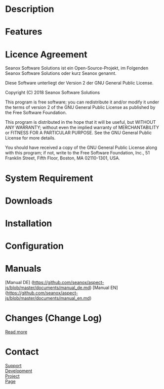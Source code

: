 # Description


# Features


# Licence Agreement
Seanox Software Solutions ist ein Open-Source-Projekt, im Folgenden
Seanox Software Solutions oder kurz Seanox genannt.

Diese Software unterliegt der Version 2 der GNU General Public License.

Copyright (C) 2018 Seanox Software Solutions

This program is free software; you can redistribute it and/or modify it under
the terms of version 2 of the GNU General Public License as published by the
Free Software Foundation.

This program is distributed in the hope that it will be useful, but WITHOUT ANY
WARRANTY; without even the implied warranty of MERCHANTABILITY or FITNESS FOR A
PARTICULAR PURPOSE. See the GNU General Public License for more details.

You should have received a copy of the GNU General Public License along with
this program; if not, write to the Free Software Foundation, Inc., 51 Franklin
Street, Fifth Floor, Boston, MA 02110-1301, USA.


# System Requirement


# Downloads


# Installation


# Configuration


# Manuals
[Manual DE] (https://github.com/seanox/aspect-js/blob/master/documents/manual_de.md)
[Manual EN] (https://github.com/seanox/aspect-js/blob/master/documents/manual_en.md)


# Changes (Change Log)
[Read more](https://raw.githubusercontent.com/seanox/aspect-js/master/CHANGES)


# Contact
[Support](http://seanox.de/contact?support)  
[Development](http://seanox.de/contact?development)  
[Project](http://seanox.de/contact?service)  
[Page](http://seanox.de/contact)  
